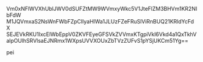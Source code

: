 Vm0xNFlWVXhUblJWV0dSUFZtMW9WVmxyWkc5V1JteFlZM3BHVm1KR2NIbFdW
M1JQVmxaS2NsWnFWbFZpClIyaHlWa1JLUzFZeFRuSlViRnBUQ21KRldYcFdX
SEJEVkRKU1IxcElWbEppV0ZKVFEyeGFSVkZVVmxKTgpiVkl6Vkd4a1QxTkhV
alpOUlhSRVlsaEJNRmx1WXpsUVVXOUxZbTVzZUFvS1pYSjUKCm51Yg==

pei
